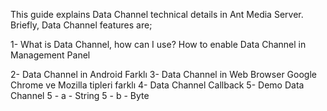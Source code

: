 This guide explains Data Channel technical details in Ant Media Server. Briefly, Data Channel features are;

1- What is Data Channel, how can I use?
How to enable Data Channel in Management Panel

2- Data Channel in Android 
Farklı
3- Data Channel in Web Browser
Google Chrome ve Mozilla tipleri farklı 
4- Data Channel Callback
5- Demo Data Channel
5 - a - String
5 - b - Byte


